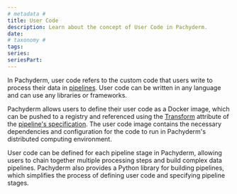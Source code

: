 ```yaml
---
# metadata # 
title: User Code
description: Learn about the concept of User Code in Pachyderm.
date: 
# taxonomy #
tags: 
series:
seriesPart:
--- 
```


In Pachyderm, user code refers to the custom code that users write to process their data in [pipelines](TBD). User code can be written in any language and can use any libraries or frameworks.

Pachyderm allows users to define their user code as a Docker image, which can be pushed to a registry and referenced using the [Transform](TBD) attribute of the [pipeline's specification](TBD). The user code image contains the necessary dependencies and configuration for the code to run in Pachyderm's distributed computing environment.

User code can be defined for each pipeline stage in Pachyderm, allowing users to chain together multiple processing steps and build complex data pipelines. Pachyderm also provides a Python library for building pipelines, which simplifies the process of defining user code and specifying pipeline stages.